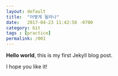 ```yaml
---
layout: default
title:  "어떻게 될라나"
date:   2017-04-23 11:42:56 -0700
category: Git
tags : [practice]
permalink: /001
---
```

**Hello world**, this is my first Jekyll blog post.

I hope you like it!